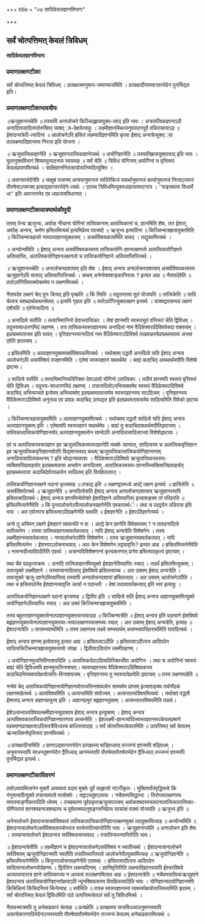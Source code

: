 +++
title = "०७ सादिकेवलज्ञानविभागः"

+++


## सर्वं चोत्पत्तिमत् केवलं त्रिविधम्

**सादिकेवलज्ञानविभागः** 

### **प्रमाणलक्षणटीका**

सर्वं चोत्पत्तिमत् केवलं त्रिविधम् । प्रत्यक्षजमनुमान-जमागमजमिति । प्रत्यक्षादीनामवान्तरभेदेन पुनर्भिद्यत इति।

### **प्रमाणलक्षणटीकाभावदीपः**

॥ऋजुज्ञानाच्चेति ॥ तस्यापि अनालोचने किञ्चिद्ह्र्रासयुक्त-त्वाद् इति भावः । अत्रतात्विकज्ञानाऽदौ अनादित्वसादित्वयोरुक्तिर् व्यक्त््य-पेक्षयेत्याहुः । लक्ष्मीज्ञानस्थित्यनुपपादनपूर्वं तन्निरासायाऽह ॥ ईशादन्यत्रेती-त्यादिना ॥ आलोचनेऽपि ह्रसितं लक्ष्म्यादिज्ञानमिति कृत्वा ईशाद् अन्यत्रेत्युक्त््या तल्लक्ष्म्यादिज्ञानस्य निरास इति योजना ।

॥ ऋजुतात्विकज्ञानेति ॥ ऋजुज्ञानतात्विकज्ञानेत्यर्थः ॥ अयोगिज्ञानेति ॥ तस्यातिह्रासयुक्तत्वाद् इति भावः । मूलानुक्तविभागं शिष्यव्युत्पादनाय स्वयमाह ॥ सर्वं चेति ॥ त्रिविधं योगिनाम् अयोगिनां च वृत्तिरूपं केवलप्रमाणमित्यर्थः । साक्षिज्ञाननिरासायोत्पत्तिमदित्युक्तिः ।

॥ अवान्तरभेदेनेति ॥ चाक्षुषं रासनम् अन्वयानुमानजं व्यतिरेकिजं स्वार्थानुमानजं कार्यानुमानजं नित्याऽगमजं पौरुषेयाऽगमजम् इत्याद्यवान्तरभेदेने-त्यर्थः । एतच्च त्रिविधमित्युक्तधाप्रत्ययघटनाय । ‘‘सङ्ख्याया विधार्थे धा’’ इति अवान्तरभेद एव धाप्रत्ययविधानात् ।

### **प्रमाणलक्षणटीकावाक्यार्थकौमुदी**

ततस् तेभ्य ऋजुभ्यः, अर्वाक् नीचानां योगिनां तात्विकानाम् अतात्विकानां च, ज्ञानमिति शेषः, तत ईशात्, अर्वाक् अन्यत्र, क्रमेण ह्रसितमित्यर्थ इत्यभिप्रेत्य व्याचष्टे ॥ ऋजुभ्य इत्यादिना ॥ किञ्चिन्मात्रह्रासयुक्तमिति ॥ किञ्चिन्मात्रहासो नामाल्पाज्ञानयुक्तत्वम् । असर्वविषयकत्वमिति यावत् । तद्युक्तमित्यर्थः ।

॥ अन्योन्यमिति ॥ ईशाद् अन्यत्र असर्वविषयकत्वस्य तात्विकयोगि-ज्ञानलक्षणत्वे अतात्विकयोगिज्ञाने अतिव्याप्तिः, अतात्विकयोगिज्ञानलक्षणत्वे च तात्विकयोगिज्ञाने अतिव्याप्तिरित्यर्थः ।

॥ ऋजुज्ञानाच्चेति ॥ अनालोचनदशायाम् इति शेषः । ईशाद् अन्यत्र अनालोचनदशायाम् असर्वविषयकत्वस्य ऋजुज्ञानेऽपि सत्वाद् अतिव्याप्तिरित्यर्थः । कथम् अनेनोक्तशङ्कानिरासः ? इत्यत आह ॥ नैतावदेवेति ॥ ततोऽर्वागितिवाक्योक्तमेव न लक्षणमित्यर्थः ।

नैतावदेव लक्षणं चेत् पुनः कियद् इति पृच्छति ॥ किं त्विति ॥ तदुत्तरतया मूलं योजयति ॥ तात्विकेति ॥ सादि चेत्यत्र चशब्दार्थकथनमेतत् ॥ इत्यपि गृह्यत इति ॥ ततोऽर्वागित्युक्तलक्षण इत्यर्थः । वाक्यद्वयसम्पन्नं लक्षणं दर्शयति ॥ एतेनेत्यादिना ॥

॥ अनादित्वे सतीति ॥ तत्वाभिमानिनो देवास्तात्विकाः । तेषां ज्ञानमपि स्वरूपभूतं वत्तिरूपं चेति द्विविधम् । तदुभयसाधारणमिदं लक्षणम् । तत्र तात्विकस्वरूपज्ञानस्य अनादित्वं नाम वैदिकेश्वरादिविषयेसदा वक्तव्यम् । इदम्प्रथमताभाव इति यावत् । वृत्तिज्ञानस्यानादित्वं नाम वैदिकेश्वराऽदिविषये तत्प्रवाहस्येदम्प्रथमताया अभाव एवेति ज्ञातव्यम् ।

॥ ह्रसितमिति ॥ अल्पाज्ञानयुक्तमसर्वविषयकमित्यर्थः । यथोक्तम् पद्धतौ अनादित्वे सति ईशाद् अन्यत्र आलोचनेऽपि असर्वविषयं तज्ज्ञानमिति । एतेषां स्वरूपज्ञानं यथार्थमेव । बाह्यं कदाचिद् अयथार्थमपीति विशेषो द्रष्टव्यः।

॥ सादित्वे सतीति ॥ तत्वाभिमानिव्यतिरिक्ता देवाऽदयो योगिनो ऽतात्विकाः । तदीयं ज्ञानमपि स्वरूपं वृत्तिरूपं चेति द्विविधम् । तदुभय-साधारणमिदं लक्षणम् । तत्रानादितोऽनभिव्यक्तमेव स्वरूपं वैदिकेश्वरादिविषये कदाचिद् अभिव्यज्यते इत्येवम् अभिव्यक्तेर् इदम्प्रथमतावत्वमेव स्वरूपज्ञानस्य साऽदित्वम् । वृत्तिज्ञानस्य वैदिकेश्वराऽदिविषये अनुत्पन्न एव प्रवाहः कदाचिद् उत्पद्यत इति इदम्प्रथमतावत्वमेव सादित्वमिति विवेको द्रष्टव्यः ।

॥ किञ्चिन्मात्रहासयुक्तमिति ॥ अल्पाज्ञानयुक्तमित्यर्थः । यथोक्तम् पद्धतौ सादित्वे सति ईशाद् अन्यत्र अल्पाज्ञानयुक्तम् इति । एतेषामपि स्वरूपज्ञानं यथार्थमेव । बाह्यं तु कदाचिदयथार्थमपीतिद्रष्टव्यम् । तात्विकातात्विकयोगिज्ञानयोर् अल्पाज्ञानयुक्तत्वेन साम्येऽपि अनादित्वसादित्वाभ्यां विशेषोद्रष्टव्यः ।

एवं च अतात्विकस्वरूपज्ञान इव ऋजुतात्विकस्वरूपज्ञानेपि व्यक्तेः साम्यात्, सादित्वस्य च अतात्विकवृत्तिज्ञान इव ऋजुतात्विकवृत्तिज्ञानयोरपि विद्यमानत्वात् कथम् ऋजुतात्विकातात्विकयोगिज्ञानानाम् अनादित्वसादित्वकथनम् ? इति चोद्यानवकाशः । वैदिकेश्वराऽदिविषये ऋजुतात्विकस्वरूप-व्यक्तिवत्तिप्रवाहयोर् इदम्प्रथमताया अभावेन अनादित्वम्, अतात्विकस्वरूप-ज्ञानाभिव्यक्तिवत्तिप्रवाहयोर् इदम्प्रथमतायाः कदाचिदेवोत्पन्नत्वेन सादित्वम् इति विवक्षितत्वात् ।

तात्विकयोगिज्ञानलक्षणे पदानां कृत्यमाह ॥ तत्राद्य इति ॥ लक्षणद्वयमध्ये आद्ये लक्षण इत्यर्थः ॥ ह्मसितेति ॥ असर्वविषयेत्यर्थः ॥ ऋजुज्ञानेति ॥ अनादित्वेसति ईशाद् अन्यत्र अनालोचनदशायाम् ऋजुज्ञानस्यापि ह्रसितत्वादित्यर्थः। ईशाद् अन्यत्र ज्ञानमित्येवोक्ते ईशादिज्ञाने अतिव्याप्तिर् इत्याशङ्क्य तां परिहरति ॥ ह्रसितमित्यनेनैवेति ॥ किं पुनरालोचनेऽपीत्यालोचनग्रहणेनेति एवकारार्थःे। तथा च पदद्वयेन तन्निरास इति भावः । अत एवोत्तरत्र ह्रसितत्वाऽदिग्रहणेनेति वक्ष्यति ॥ ईशज्ञानेति ॥ ईशाऽदिज्ञानेत्यर्थः ।

अन्ये तु अस्मिन् लक्षणे ईशज्ञानं व्यावर्त्यते न वा । आद्ये केन ज्ञानेति विवेक्तव्यम् ? न तावदनादित्वे सतीत्यनेन । तस्या तात्विकज्ञानव्यावर्तकत्वात् । नापि ईशाद् अन्यत्रेति विशेषणेन । तस्य लक्ष्मीज्ञानव्यावर्तकत्वात् । नाप्यालोचनेऽपीति विशेषणेन । तस्य ऋजुज्ञानव्यावर्तकत्वात् । नापि ह्रसितमित्यनेन । ईशस्याऽलोचनाभावत् । अतः केन विशेषणेन तद्व्यावृत्तिः? इत्यत आह ॥ ह्रसितमित्यनेनैवेति ॥ नत्वनादीत्यादिपदैरिति एवार्थः । अत्रानादिविशेषणानां कृत्यकरणात् प्रागेव ह्रसितपदकृत्यं द्रष्टव्यम् ।

तथा चैवं पदकृत्यक्रमः । अनादि तात्विकज्ञानमित्युक्ते ईशज्ञानेतिव्याप्तिः स्यात् । तदर्थं ह्रसितमित्युक्तम् । तावत्युक्ते लक्ष्मीज्ञाने । तस्याप्यानादित्वाद् ईशविषये ह्रसितत्वाच्च । अत उक्तम् ईशाद् अन्यत्रेति । तावत्युक्ते ऋजु-ज्ञानेऽतिव्याप्तिस् तस्यापि अनालोचनदशायां ह्रसितत्वात् । अत उक्तम् आलोचनेऽपीति । तथा च ह्रसितपदेनैव ईशज्ञानव्यावृत्तिः कार्या न पदान्तरैः । तेषां तदव्यावर्तकत्वाद् इति भाव इत्याहुः ।

अतात्विकयोगिज्ञानलक्षणे पदानां कृत्यमाह ॥ द्वितीय इति ॥ सादित्वे सति र्ईशाद् अन्यत्र अज्ञानयुक्तमित्युक्ते अयोगिज्ञानेऽतिव्याप्तिः स्यात् । अत उक्तं किञ्चिन्मात्रह्रासयुक्तमिति ।

तस्य बहुतराज्ञानयुक्तत्वेनाल्पाज्ञानयुक्तत्वाभावादाह ॥ किञ्चिन्मात्रेति ॥ ईशाद् अन्यत्र इति पदत्यागे ईशविषये बह्वज्ञानयुक्तत्वेनाल्पाज्ञानयुक्तत्वा-भावाल्लक्षणस्यासम्भवः स्यात् । अत उक्तम् ईशाद् अन्यत्रेति, इत्याह ॥ ईशादन्यत्रेति ॥ तत्सम्भवार्थमिति ॥ तस्य लक्षणस्य लक्ष्ये सम्भवार्थम् असम्भवपरिहारार्थमिति यावदित्यर्थः ।

ईशाद् अन्यत्र ज्ञानम् इत्येवास्तु इत्यत आह ॥ ह्रसितत्वाऽदीति ॥ ह्रसितत्वाऽदीत्यत्र आदिपदेन सादित्वकिञ्चिन्मात्रह्रासयुक्तत्वयोः संग्रहः । द्वितीयाऽदिपदेन लक्ष्मीग्रहणम् ।

॥ अयोगिज्ञानमुत्पत्तिविनाशवदिति ॥ अतात्विकदेवाऽदिव्यतिरिक्तजीवा अयोगिनः । तथा च अयोगिनां स्वरूपं बाह्यं चेति द्विविधमपि ज्ञानमुत्पत्तिनाशवत्। स्वरूपज्ञानस्य वैदिकेश्वराऽदिविषयकस्य कदाचिदभिव्यक्त्यपेक्षयोत्पत्ति-विनाशवत्वम् । वृत्तिज्ञानस्य तु स्वरूपापेक्षयेति द्रष्टव्यम् ॥ तस्य लक्षणमाहेति ॥

नन्वेवं चेद् अतात्विकयोगिज्ञानायोगिज्ञानयोरुत्पत्तिनाशवत्वेन साम्यमेव प्राप्तम् इत्याशङ्क्य तयोर्भेदकं लक्षणमाहेत्यर्थः ॥ अल्पविषयमिति ॥ अत्यन्तमिति संयोज्यम् । अत्यन्ताल्पविषयमित्यर्थः । यथोक्तं पद्धतौ ईश्वराद् अन्यत्र अज्ञानप्रचुरम् इति । अज्ञानप्रचुरं बह्वज्ञानयुक्तम् । अत्यन्ताल्पविषयमिति तदर्थः।

ईशेऽत्यन्ताल्पविषयलक्ष्मीज्ञानव्युदासाय ईशाद् अन्यत्र इत्युक्तम् । ईशाद् अन्यत्र अल्पविषयकातात्विकयोगिज्ञानवारणाय अत्यन्तेति । ईशलक्ष्मी-ज्ञानर्ज्वादिस्वरूपज्ञानरूपकेवलप्रमाणे वक्ष्यमाणप्रत्यक्षत्वाऽदिरूपत्रैविध्यस्य बाधितत्वादाह ॥ सर्वं चोत्पत्तिमत्केवलमिति ॥ उत्पत्तिमत् सर्व केवलम् ऋज्वादिमनोवृत्तिरूपं ज्ञानमित्यर्थः ।

॥ प्रत्यक्षादीनामिति ॥ घ्राणाऽद्यवान्तरभेदेन प्रत्यक्षस्य षाडि्वध्यात् तज्जन्यं ज्ञानमपि षडि्वधम् । अनुमानस्यापि साधनदूषणभेदेन द्वैविध्याद् आगमस्यापि पौरुषेयापौरुषेयभेदेन द्वैविध्यात् तज्जन्यं ज्ञानमपि पुनर्भिद्यत इत्यर्थः।

### **प्रमाणलक्षणटीकाविवरणं**

ततोऽव्ययमित्यनेन मुक्तौ अव्ययत्वं वदता मुक्तेः पूर्वं तद्ह्रासो नांऽगीकृतः । मुक्तिपर्यंतंवृद्धिमत्वे कि नंनूयत्यपीत्युक्ते तत्राव्यव्यत्वे मात्रोक्तेः । यद्वाऽस्तुवाऽव्ययः । नचैवमपसिद्धान्तः । तिरोभावलक्षणस्य व्ययस्याङ्गीकारादिति ध्येयम् । तच्छब्दस्य पूर्वप्रकृतऋजुत्वपरत्वम् अर्वाकशब्दस्वचतदन्यतात्विकातात्विका-योगिपरत्वं ज्ञानशब्दन्यत्रशब्दस्य च पूर्ववाक्यादनुषङ्गमभिप्रेत्य साकांक्षं वाक्यं योजयति ॥ ऋजुभ्य इति ॥

अनेनालोचने ईशादन्यत्रासर्वविषयत्वं तात्विकातात्विकयोगिज्ञानलक्षणमुक्तं तदयुक्तमित्याह ॥ अन्योन्यमिति ॥ ईशादन्यत्रालोचनेऽसर्वविषयत्वस्योभयत्र सत्त्वेनातिव्याप्तेरिति भावः । ऋजुज्ञानाच्चेति ॥ अनालोचन इति शेषः । तस्याप्यनालोचने ईशादन्यत्र सर्वविषयत्वाभावात् । तत्रातिप्यभन्याप्तिरिति भावः।

॥ ईशादन्यत्रेतीति ॥ लक्ष्मीज्ञानं च ईशादन्यत्रालोचनेऽसर्वविषयं न भवतीत्यर्थः । ईशादन्यत्रानालोचने सर्वविषयम् ऋजुयोगिज्ञानमपि भवतीति तत्रातिव्याप्तिरतो आलोचनेपीत्युक्तमित्याह ॥ ऋजुयोगिज्ञानेति ॥ ह्रसितमित्यनेनैवेति ॥ किंपुनरालोचनग्रहणेनेति एवशब्दः । ह्रसितत्वादीत्यत्र आदिपदेन सादित्वानालोचनयोर्ग्रहणम् । द्वितीयेन लक्ष्म्यादिनाम् । ज्ञानिवृत्तिरिति लक्ष्म्यादिज्ञानस्यापि ईश्चरविषये अत्यल्पत्वात्तत्र ज्ञाने चातिव्याप्त्या न अल्पत्वं तल्लक्षणमित्यत आह ॥ ईशादन्यत्रेति ॥ नचैवमतात्विकऋजुज्ञाने ईशादन्यत्र अतात्विकयोगिज्ञानापेक्षयाऽपि न्यूनविषयत्वस्य विवक्षितत्वादिति भावः । योगिज्ञानवदयोगिज्ञानमपि किंचिन्नित्यं किंचिदनित्यं किंनेत्याह ॥ सर्वमिति ॥ तत्रच स्वरूपज्ञानस्य व्यक्त्यपेक्षयोत्पत्तिमत्वमिति हृदयम् । सर्वं चोत्पत्तिमत् केवलं द्विविधमिति पाठे उत्पत्तिमत्केवलं सर्वं तु त्रिविधमिर्त्थः ।

नैतावन्मात्रमपि तु अनेकप्रकारं चेत्याह ॥ प्रत्यक्षेति ॥ प्रत्यक्षस्य सप्तविधत्वादनुमानस्यापि अकार्यकारणादिभेदेनाऽगमस्यापि पौरुषेयापौरुषेयभेदेन तज्जन्यं केवलम् अनेकप्रकारमित्यर्थः ॥

